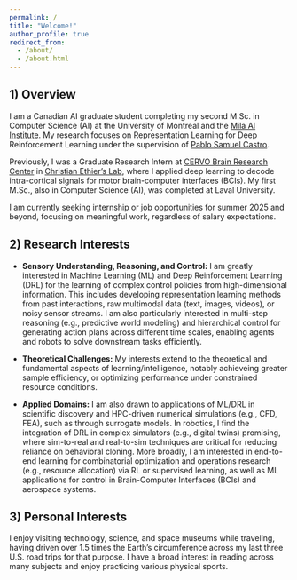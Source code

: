 ```yaml
---
permalink: /
title: "Welcome!"
author_profile: true
redirect_from: 
  - /about/
  - /about.html
---
```


## 1) Overview 

I am a Canadian AI graduate student completing my second M.Sc. in Computer Science (AI) at the University of Montreal and the [Mila AI Institute](https://mila.quebec/en). My research focuses on Representation Learning for Deep Reinforcement Learning under the supervision of [Pablo Samuel Castro](https://mila.quebec/en/directory/pablo-samuel-castro).

Previously, I was a Graduate Research Intern at [CERVO Brain Research Center](https://cervo.ulaval.ca/en) in [Christian Ethier’s Lab](https://scholar.google.ca/citations?user=9CzYcbAAAAAJ&hl=en), where I applied deep learning to decode intra-cortical signals for motor brain-computer interfaces (BCIs). My first M.Sc., also in Computer Science (AI), was completed at Laval University.

I am currently seeking internship or job opportunities for summer 2025 and beyond, focusing on meaningful work, regardless of salary expectations.




## 2) Research Interests

- **Sensory Understanding, Reasoning, and Control:**
I am greatly interested in Machine Learning (ML) and Deep Reinforcement Learning (DRL) for the learning of complex control policies from high-dimensional information. This includes developing representation learning methods from past interactions, raw multimodal data (text, images, videos), or noisy sensor streams. I am also particularly interested in multi-step reasoning (e.g., predictive world modeling) and hierarchical control for generating action plans across different time scales, enabling agents and robots to solve downstream tasks efficiently.


- **Theoretical Challenges:**
My interests extend to the theoretical and fundamental aspects of learning/intelligence, notably achieveing greater sample efficiency, or optimizing performance under constrained resource conditions.



- **Applied Domains:**
I am also drawn to applications of ML/DRL in scientific discovery and HPC-driven numerical simulations (e.g., CFD, FEA), such as through surrogate models. In robotics, I find the integration of DRL in complex simulators (e.g., digital twins) promising, where sim-to-real and real-to-sim techniques are critical for reducing reliance on behavioral cloning. More broadly, I am interested in end-to-end learning for combinatorial optimization and operations research (e.g., resource allocation) via RL or supervised learning, as well as ML applications for control in Brain-Computer Interfaces (BCIs) and aerospace systems.




## 3) Personal Interests

I enjoy visiting technology, science, and space museums while traveling, having driven over 1.5 times the Earth’s circumference across my last three U.S. road trips for that purpose. I have a broad interest in reading across many subjects and enjoy practicing various physical sports.


